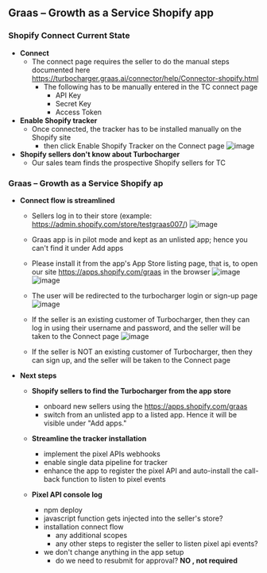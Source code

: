Graas – Growth as a Service Shopify app
---

### Shopify Connect Current State
- **Connect**
	+ The connect page requires the seller to do the manual steps documented here https://turbocharger.graas.ai/connector/help/Connector-shopify.html
		* The following has to be manually entered in the TC connect page
			- API Key
			- Secret Key
			- Access Token
- **Enable Shopify tracker**
    + Once connected, the tracker has to be installed manually on the Shopify site
		* then click Enable Shopify Tracker on the Connect page
          ![image](https://github.com/venkat-sia/techdocuments/assets/79962203/71046b9f-4837-4785-ab94-241c8a12b9e1)
- **Shopify sellers don't know about Turbocharger**
   + Our sales team finds the prospective Shopify sellers for TC 
		

### Graas – Growth as a Service Shopify ap
- **Connect flow is streamlined**
	+ Sellers log in to their store (example: https://admin.shopify.com/store/testgraas007/)
		![image](https://github.com/venkat-sia/techdocuments/assets/79962203/98635130-3633-4a9a-8c11-95aabd90fd07) 
 	+ Graas app is in pilot mode and kept as an unlisted app; hence you can't find it under Add apps
	+ Please install it from  the app's App Store listing page, that is, to open our site  https://apps.shopify.com/graas in the browser
        ![image](https://github.com/venkat-sia/techdocuments/assets/79962203/c1379563-6480-460a-949a-a67928b8a053)
		![image](https://github.com/venkat-sia/techdocuments/assets/79962203/28425e2f-de2c-4b97-978b-0835427c190e)
  	+ The user will be redirected to the turbocharger login or sign-up page
        ![image](https://github.com/venkat-sia/techdocuments/assets/79962203/4b50a03e-13a0-4013-a09a-1e01e3c24fa4)
    + If the seller is an existing customer of Turbocharger, then they can log in using their username and password, and the seller will be taken to the Connect page
        ![image](https://github.com/venkat-sia/techdocuments/assets/79962203/5ce7e70f-fb14-46cd-a210-4dfaa1cfec67)
	
    + If the seller is NOT an existing customer of Turbocharger, then they can sign up, and the seller will be taken to the Connect page

 - **Next steps**
     + **Shopify sellers to find the Turbocharger from the app store**
	     - onboard new sellers using the https://apps.shopify.com/graas
	     - switch from an unlisted app to a listed app. Hence it will be visible under "Add apps."
     + **Streamline the tracker installation**
	     - implement the pixel APIs webhooks
	     - enable single data pipeline for tracker
	     - enhance the app to register the pixel API and auto-install the call-back function to listen to pixel events
 
     + **Pixel API console log**
       - npm deploy <app name>
       - javascript function gets injected into the seller's store?
       - installation connect flow 
         - any additional scopes 
         - any other steps to register the seller to listen pixel api events?
       - we don't change anything in the app setup
         - do we need to resubmit for approval? **NO , not required**

